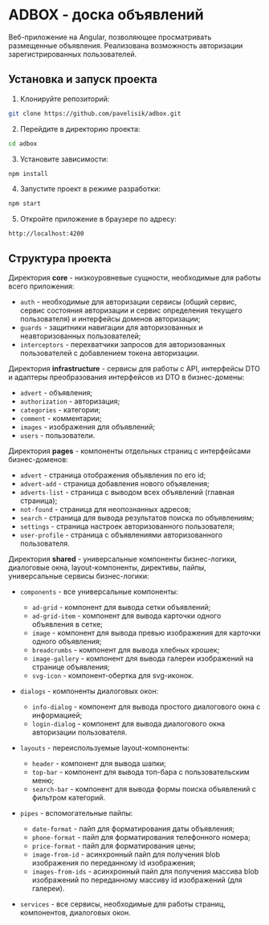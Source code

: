 # ADBOX - доска объявлений

Веб-приложение на Angular, позволяющее просматривать размещенные объявления. Реализована возможность авторизации зарегистрированных пользователей.

## Установка и запуск проекта

1. Клонируйте репозиторий:

```bash
git clone https://github.com/pavelisik/adbox.git
```

2. Перейдите в директорию проекта:

```bash
cd adbox
```

3. Установите зависимости:

```bash
npm install
```

4. Запустите проект в режиме разработки:

```bash
npm start
```

5. Откройте приложение в браузере по адресу:

```
http://localhost:4200
```

## Структура проекта

Директория **core** - низкоуровневые сущности, необходимые для работы всего приложения:

- `auth` - необходимые для авторизации сервисы (общий сервис, сервис состояния авторизации и сервис определения текущего пользователя) и интерфейсы доменов авторизации;
- `guards` - защитники навигации для авторизованных и неавторизованных пользователей;
- `interceptors` - перехватчики запросов для авторизованных пользователей с добавлением токена авторизации.

Директория **infrastructure** - сервисы для работы с API, интерфейсы DTO и адаптеры преобразования интерфейсов из DTO в бизнес-домены:

- `advert` - объявления;
- `authorization` - авторизация;
- `categories` - категории;
- `comment` - комментарии;
- `images` - изображения для объявлений;
- `users` - пользователи.

Директория **pages** - компоненты отдельных страниц с интерфейсами бизнес-доменов:

- `advert` - страница отображения объявления по его id;
- `advert-add` - страница добавления нового объявления;
- `adverts-list` - страница с выводом всех объявлений (главная страница);
- `not-found` - страница для неопознанных адресов;
- `search` - страница для вывода результатов поиска по объявлениям;
- `settings` - страница настроек авторизованного пользователя;
- `user-profile` - страница с объявлениями авторизованного пользователя.

Директория **shared** - универсальные компоненты бизнес-логики, диалоговые окна, layout-компоненты, директивы, пайпы, универсальные сервисы бизнес-логики:

- `components` - все универсальные компоненты:
    - `ad-grid` - компонент для вывода сетки объявлений;
    - `ad-grid-item` - компонент для вывода карточки одного объявления в сетке;
    - `image` - компонент для вывода превью изображения для карточки одного объявления;
    - `breadcrumbs` - компонент для вывода хлебных крошек;
    - `image-gallery` - компонент для вывода галереи изображений на странице объявления;
    - `svg-icon` - компонент-обертка для svg-иконок.

- `dialogs` - компоненты диалоговых окон:
    - `info-dialog` - компонент для вывода простого диалогового окна с информацией;
    - `login-dialog` - компонент для вывода диалогового окна авторизации пользователя.

- `layouts` - переиспользуемые layout-компоненты:
    - `header` - компонент для вывода шапки;
    - `top-bar` - компонент для вывода топ-бара с пользовательским меню;
    - `search-bar` - компонент для вывода формы поиска объявлений с фильтром категорий.

- `pipes` - вспомогательные пайпы:
    - `date-format` - пайп для форматирования даты объявления;
    - `phone-format` - пайп для форматирования телефонного номера;
    - `price-format` - пайп для форматирования цены;
    - `image-from-id` - асинхронный пайп для получения blob изображения по переданному id изображения;
    - `images-from-ids` - асинхронный пайп для получения массива blob изображений по переданному массиву id изображений (для галереи).

- `services` - все сервисы, необходимые для работы страниц, компонентов, диалоговых окон.
